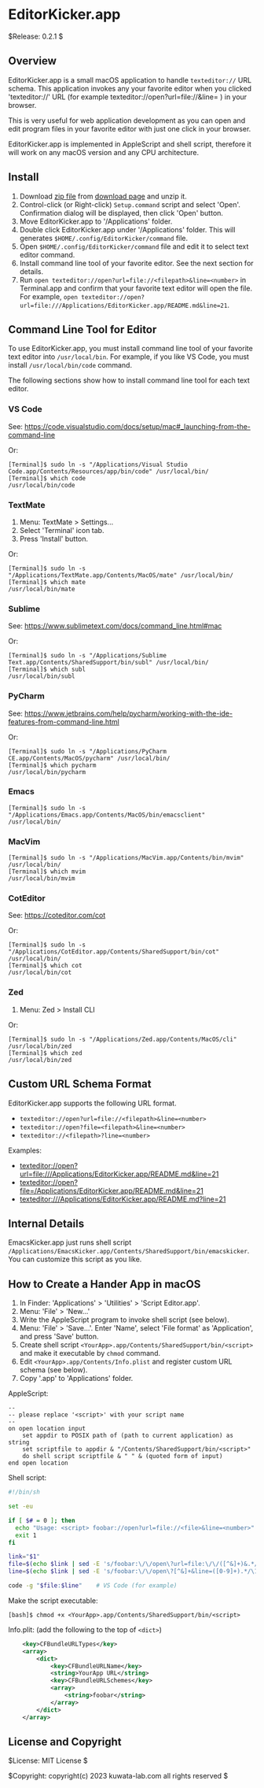 EditorKicker.app
================

$Release: 0.2.1 $


Overview
--------

EditorKicker.app is a small macOS application to handle `texteditor://` URL schema.
This application invokes any your favorite editor when you clicked 'texteditor://'
URL (for example texteditor://open?url=file://<file>&line=<number> ) in your browser.

This is very useful for web application development as you can open and edit
program files in your favorite editor with just one click in your browser.

EditorKicker.app is implemented in AppleScript and shell script, therefore
it will work on any macOS version and any CPU architecture.


Install
-------

1. Download [zip file](https://github.com/kwatch/EditorKickerApp/archive/refs/tags/v0.2.1.zip)
   from [download page](https://github.com/kwatch/EditorKickerApp/tags) and unzip it.
2. Control-click (or Right-click) `Setup.command` script and select 'Open'.
   Confirmation dialog will be displayed, then click 'Open' button.
3. Move EditorKicker.app to '/Applications' folder.
4. Double click EditorKicker.app under '/Applications' folder.
   This will generates `$HOME/.config/EditorKicker/command` file.
5. Open `$HOME/.config/EditorKicker/command` file and edit it to select text editor command.
6. Install command line tool of your favorite editor.
   See the next section for details.
7. Run `open texteditor://open?url=file://<filepath>&line=<number>` in Terminal.app
   and confirm that your favorite text editor will open the file.
   For example, `open texteditor://open?url=file:///Applications/EditorKicker.app/README.md&line=21`.


Command Line Tool for Editor
----------------------------

To use EditorKicker.app, you must install command line tool of your favorite
text editor into `/usr/local/bin`.
For example, if you like VS Code, you must install `/usr/local/bin/code` command.

The following sections show how to install command line tool for each text editor.


### VS Code

See: https://code.visualstudio.com/docs/setup/mac#_launching-from-the-command-line

Or:

```console
[Terminal]$ sudo ln -s "/Applications/Visual Studio Code.app/Contents/Resources/app/bin/code" /usr/local/bin/
[Terminal]$ which code
/usr/local/bin/code
```

<!--
Or:

```console
## step by step way
[Terminal]$ d="/Applications/Visual Studio Code.app"
[Terminal]$ ls -d "$d"
/Applications/Visual Studio Code.app
[Terminal]$ x="$d/Contents/Resources/app/bin/code"
[Terminal]$ ls "$x"
/Applications/Visual Studio Code.app/Contents/Resources/app/bin/code
[Terminal]$ sudo ln -s "$x" /usr/local/bin/
[Terminal]$ which code
/usr/local/bin/code
```
-->

### TextMate

1. Menu: TextMate > Settings...
2. Select 'Terminal' icon tab.
3. Press 'Install' button.

Or:

```console
[Terminal]$ sudo ln -s "/Applications/TextMate.app/Contents/MacOS/mate" /usr/local/bin/
[Terminal]$ which mate
/usr/local/bin/mate
```

<!--
Or:

```console
## step by step way
[Terminal]$ d="/Applications/TextMate.app"
[Terminal]$ ls -d "$d"
/Applications/TextMate.app
[Terminal]$ x="$d/Contents/MacOS/mate"
[Terminal]$ ls "$x"
/Applications/TextMate.app/Contents/MacOS/mate
[Terminal]$ sudo ln -s "$x" /usr/local/bin/
[Terminal]$ which mate
/usr/local/bin/mate
```
-->

### Sublime

See: https://www.sublimetext.com/docs/command_line.html#mac

Or:

```console
[Terminal]$ sudo ln -s "/Applications/Sublime Text.app/Contents/SharedSupport/bin/subl" /usr/local/bin/
[Terminal]$ which subl
/usr/local/bin/subl
```

<!--
Or:

```console
## step by step way
[Terminal]$ d="/Applications/Sublime Text.app"
[Terminal]$ ls -d "$d"
/Applications/Sublime Text.app
[Terminal]$ x="$d/Contents/SharedSupport/bin/subl"
[Terminal]$ ls "$x"
/Applications/Sublime Text.app/Contents/SharedSupport/bin/subl
[Terminal]$ sudo ln -s "$x" /usr/local/bin/
[Terminal]$ which subl
/usr/local/bin/subl
```
-->

### PyCharm

See: https://www.jetbrains.com/help/pycharm/working-with-the-ide-features-from-command-line.html

Or:

```console
[Terminal]$ sudo ln -s "/Applications/PyCharm CE.app/Contents/MacOS/pycharm" /usr/local/bin/
[Terminal]$ which pycharm
/usr/local/bin/pycharm
```

<!--
Or:

```console
## step by step way
[Terminal]$ d="/Applications/PyCharm CE.app"  # for community edition
[Terminal]$ ls -d "$d"
/Applications/PyCharm CE.app
[Terminal]$ x="$d/Contents/MacOS/pycharm"
[Terminal]$ ls "$x"
/Applications/PyCharm CE.app/Contents/MacOS/pycharm
[Terminal]$ sudo ln -s "$x" /usr/local/bin/
[Terminal]$ which pycharm
/usr/local/bin/pycharm
```
-->

### Emacs

```console
[Terminal]$ sudo ln -s "/Applications/Emacs.app/Contents/MacOS/bin/emacsclient" /usr/local/bin/
```

<!--
Or:

```console
## step by step way
[Terminal]$ d="/Applications/Emacs.app"
[Terminal]$ ls -d "$d"
/Applications/Emacs.app
[Terminal]$ x="$d/Contents/MacOS/bin/emacsclient"
[Terminal]$ ls "$x"
/Applications/Emacs.app/Contents/MacOS/bin/emacsclient
[Terminal]$ sudo ln -s "$x" /usr/local/bin/
[Terminal]$ which emacsclient
/usr/local/bin/emacsclient
```
-->

### MacVim

```console
[Terminal]$ sudo ln -s "/Applications/MacVim.app/Contents/bin/mvim" /usr/local/bin/
[Terminal]$ which mvim
/usr/local/bin/mvim
```

<!--
Or:

```console
## step by step way
[Terminal]$ d="/Applications/MacVim.app"
[Terminal]$ ls -d "$d"
/Applications/MacVim.app
[Terminal]$ x="$d/Contents/bin/mvim"
[Terminal]$ ls "$x"
/Applications/MacVim.app/Contents/bin/mvim
[Terminal]$ sudo ln -s "$x" /usr/local/bin/
[Terminal]$ which mvim
/usr/local/bin/mvim
```
-->

### CotEditor

See: https://coteditor.com/cot

Or:

```console
[Terminal]$ sudo ln -s "/Applications/CotEditor.app/Contents/SharedSupport/bin/cot" /usr/local/bin/
[Terminal]$ which cot
/usr/local/bin/cot
```

<!--
Or:

```console
## step by step way
[Terminal]$ d="/Applications/CotEditor.app"
[Terminal]$ ls -d "$d"
/Applications/CotEditor.app
[Terminal]$ x="$d/Contents/SharedSupport/bin/cot"
[Terminal]$ ls "$x"
/Applications/CotEditor.app/Contents/SharedSupport/bin/cot
[Terminal]$ sudo ln -s "$x" /usr/local/bin/
[Terminal]$ which cot
/usr/local/bin/cot
```
-->

### Zed

1. Menu: Zed > Install CLI

Or:

```console
[Terminal]$ sudo ln -s "/Applications/Zed.app/Contents/MacOS/cli" /usr/local/bin/zed
[Terminal]$ which zed
/usr/local/bin/zed
```

<!--
Or:

```console
[Terminal]$ d="/Applications/Zed.app"
[Terminal]$ ls -d "$d"
/Applications/Zed.app
[Terminal]$ x="$d/Contents/MacOS/cli"
[Terminal]$ ls "$x"
/Applications/Zed.app/Contents/MacOS/cli
[Terminal]$ sudo ln -s "$x" /usr/local/bin/zed
[Terminal]$ which zed
/usr/local/bin/zed
```
-->


Custom URL Schema Format
------------------------

EditorKicker.app supports the following URL format.

* `texteditor://open?url=file://<filepath>&line=<number>`
* `texteditor://open?file=<filepath>&line=<number>`
* `texteditor://<filepath>?line=<number>`

Examples:

* [texteditor://open?url=file:///Applications/EditorKicker.app/README.md&line=21](texteditor://open?url=file:///Applications/EditorKicker.app/README.md&line=21)
* [texteditor://open?file=/Applications/EditorKicker.app/README.md&line=21](texteditor://open?file=/Applications/EditorKicker.app/README.md&line=21)
* [texteditor:///Applications/EditorKicker.app/README.md?line=21](texteditor:///Applications/EditorKicker.app/README.md?line=21)


Internal Details
----------------

EmacsKicker.app just runs shell script
`/Applications/EmacsKicker.app/Contents/SharedSupport/bin/emacskicker`.
You can customize this script as you like.


How to Create a Hander App in macOS
-----------------------------------

1. In Finder: 'Applications' > 'Utilities' > 'Script Editor.app'.
2. Menu: 'File' > 'New...'
3. Write the AppleScript program to invoke shell script (see below).
4. Menu: 'File' > 'Save...'.
   Enter 'Name', select 'File format' as 'Application', and press 'Save' button.
5. Create shell script `<YourApp>.app/Contents/SharedSupport/bin/<script>`
   and make it executable by `chmod` command.
6. Edit `<YourApp>.app/Contents/Info.plist` and register custom URL schema (see below).
7. Copy '<YourApp>.app' to 'Applications' folder.

AppleScript:

```applescript
--
-- please replace '<script>' with your script name
--
on open location input
	set appdir to POSIX path of (path to current application) as string
	set scriptfile to appdir & "/Contents/SharedSupport/bin/<script>"
	do shell script scriptfile & " " & (quoted form of input)
end open location
```

Shell script:

```sh
#!/bin/sh

set -eu

if [ $# = 0 ]; then
  echo "Usage: <script> foobar://open?url=file://<file>&line=<number>"
  exit 1
fi

link="$1"
file=$(echo $link | sed -E 's/foobar:\/\/open\?url=file:\/\/([^&]+)&.*/\1/')
line=$(echo $link | sed -E 's/foobar:\/\/open\?[^&]+&line=([0-9]+).*/\1/')

code -g "$file:$line"    # VS Code (for example)
```

Make the script executable:

```console
[bash]$ chmod +x <YourApp>.app/Contents/SharedSupport/bin/<script>
```

Info.plit: (add the following to the top of `<dict>`)

```xml
	<key>CFBundleURLTypes</key>
	<array>
		<dict>
			<key>CFBundleURLName</key>
			<string>YourApp URL</string>
			<key>CFBundleURLSchemes</key>
			<array>
				<string>foobar</string>
			</array>
		</dict>
	</array>
```


License and Copyright
---------------------

$License: MIT License $

$Copyright: copyright(c) 2023 kuwata-lab.com all rights reserved $
